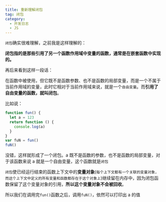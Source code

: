 ```yaml
---
title: 重新理解闭包
tag: 闭包
category:
  - 开发日志
  - JS
---
```


`闭包`确实很难理解，之前我是这样理解的：

**闭包指的是那些引用了另一个函数作用域中变量的函数，通常是在嵌套函数中实现的。**

再后来看到这样一段话：

在函数中被使用，但它既不是函数参数、也不是函数的局部变量，而是一个不属于当前作用域的变量，此时它相对于当前作用域来说，就是一个`自由变量`。而**引用了自由变量的函数，就叫闭包**。

比如说：

```js
function fun() {
  let a = 123
  return function () {
    console.log(a)
  }
}
var fuN = fun()
fuN()
```

没错，这样就形成了一个闭包。a 既不是函数的参数，也不是函数的局部变量，对于该函数来说 a 就是一个自由变量，这个函数就是`闭包`

`闭包`使已经运行结束的函数上下文中的**变量对象**(`每个上下文都有一个关联的变量对象，而这个上下文中定义的所有变量和函数都存在于这个对象上`)继续留在内存中，因为闭包函数保留了这个变量对象的引用，**所以这个变量对象不会被回收**。

所以我们在调用完`fun()`函数之后，调用`fuN()`，依然可以打印出 a 的值
